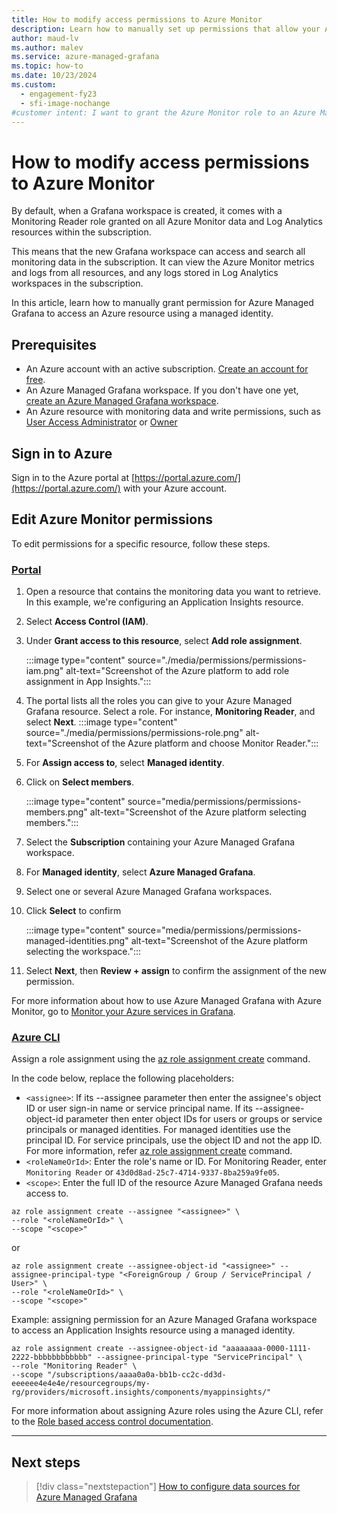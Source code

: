 ```yaml
---
title: How to modify access permissions to Azure Monitor
description: Learn how to manually set up permissions that allow your Azure Managed Grafana workspace to access a data source
author: maud-lv 
ms.author: malev 
ms.service: azure-managed-grafana
ms.topic: how-to 
ms.date: 10/23/2024
ms.custom:
  - engagement-fy23
  - sfi-image-nochange
#customer intent: I want to grant the Azure Monitor role to an Azure Managed Grafana workspace so that I can start monitoring an Azure service in Grafana.
---
```


# How to modify access permissions to Azure Monitor

By default, when a Grafana workspace is created, it comes with a Monitoring Reader role granted on all Azure Monitor data and Log Analytics resources within the subscription.
 
This means that the new Grafana workspace can access and search all monitoring data in the subscription. It can view the Azure Monitor metrics and logs from all resources, and any logs stored in Log Analytics workspaces in the subscription.

In this article, learn how to manually grant permission for Azure Managed Grafana to access an Azure resource using a managed identity.

## Prerequisites

- An Azure account with an active subscription. [Create an account for free](https://azure.microsoft.com/free).
- An Azure Managed Grafana workspace. If you don't have one yet, [create an Azure Managed Grafana workspace](./quickstart-managed-grafana-portal.md).
- An Azure resource with monitoring data and write permissions, such as [User Access Administrator](../../articles/role-based-access-control/built-in-roles.md#user-access-administrator) or [Owner](../../articles/role-based-access-control/built-in-roles.md#owner)

## Sign in to Azure

Sign in to the Azure portal at [https://portal.azure.com/](https://portal.azure.com/) with your Azure account.

## Edit Azure Monitor permissions

To edit permissions for a specific resource, follow these steps.

### [Portal](#tab/azure-portal)

1. Open a resource that contains the monitoring data you want to retrieve. In this example, we're configuring an Application Insights resource.
1. Select **Access Control (IAM)**.
1. Under **Grant access to this resource**, select **Add role assignment**.

   :::image type="content" source="./media/permissions/permissions-iam.png" alt-text="Screenshot of the Azure platform to add role assignment in App Insights.":::

1. The portal lists all the roles you can give to your Azure Managed Grafana resource. Select a role. For instance, **Monitoring Reader**, and select **Next**.
      :::image type="content" source="./media/permissions/permissions-role.png" alt-text="Screenshot of the Azure platform and choose Monitor Reader.":::

1. For **Assign access to**, select **Managed identity**.
1. Click on **Select members**.

      :::image type="content" source="media/permissions/permissions-members.png" alt-text="Screenshot of the Azure platform selecting members.":::

1. Select the **Subscription** containing your Azure Managed Grafana workspace.
1. For **Managed identity**, select **Azure Managed Grafana**.
1. Select one or several Azure Managed Grafana workspaces.
1. Click **Select** to confirm

      :::image type="content" source="media/permissions/permissions-managed-identities.png" alt-text="Screenshot of the Azure platform selecting the workspace.":::

1. Select **Next**, then **Review + assign** to confirm the assignment of the new permission.

For more information about how to use Azure Managed Grafana with Azure Monitor, go to [Monitor your Azure services in Grafana](/azure/azure-monitor/visualize/grafana-plugin).

### [Azure CLI](#tab/azure-cli)

Assign a role assignment using the [az role assignment create](/cli/azure/role/assignment#az-role-assignment-create) command.

In the code below, replace the following placeholders:

- `<assignee>`: If its --assignee parameter then enter the assignee's object ID or user sign-in name or service principal name. If its --assignee-object-id parameter then enter object IDs for users or groups or service principals or managed identities. For managed identities use the principal ID. For service principals, use the object ID and not the app ID. For more information, refer [az role assignment create](/cli/azure/role/assignment#az-role-assignment-create) command.
- `<roleNameOrId>`: Enter the role's name or ID. For Monitoring Reader, enter `Monitoring Reader` or `43d0d8ad-25c7-4714-9337-8ba259a9fe05`.
- `<scope>`: Enter the full ID of the resource Azure Managed Grafana needs access to.

```azurecli
az role assignment create --assignee "<assignee>" \
--role "<roleNameOrId>" \
--scope "<scope>"
```

or

```azurecli
az role assignment create --assignee-object-id "<assignee>" --assignee-principal-type "<ForeignGroup / Group / ServicePrincipal / User>" \
--role "<roleNameOrId>" \
--scope "<scope>"
```

Example: assigning permission for an Azure Managed Grafana workspace to access an Application Insights resource using a managed identity.

```azurecli
az role assignment create --assignee-object-id "aaaaaaaa-0000-1111-2222-bbbbbbbbbbbb" --assignee-principal-type "ServicePrincipal" \
--role "Monitoring Reader" \
--scope "/subscriptions/aaaa0a0a-bb1b-cc2c-dd3d-eeeeee4e4e4e/resourcegroups/my-rg/providers/microsoft.insights/components/myappinsights/"
```

For more information about assigning Azure roles using the Azure CLI, refer to the [Role based access control documentation](../role-based-access-control/role-assignments-cli.md).

---

## Next steps

> [!div class="nextstepaction"]
> [How to configure data sources for Azure Managed Grafana](./how-to-data-source-plugins-managed-identity.md)
